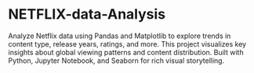 # NETFLIX-data-Analysis
Analyze Netflix data using Pandas and Matplotlib to explore trends in content type, release years, ratings, and more. This project visualizes key insights about global viewing patterns and content distribution. Built with Python, Jupyter Notebook, and Seaborn for rich visual storytelling.
